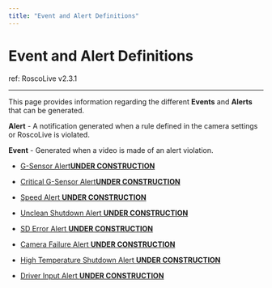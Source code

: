 ```yaml
---
title: "Event and Alert Definitions"
---
```

# Event and Alert Definitions

ref: RoscoLive v2.3.1

------------------------------------------------------------------------

This page provides information regarding the different **Events** and **Alerts** that can be generated.  
  
**Alert** - A notification generated when a rule defined in the camera settings or RoscoLive is violated.  
**Event** - Generated when a video is made of an alert violation.

-   [G-Sensor Alert**UNDER CONSTRUCTION**](/rosco/product/roscolive2.0/event_and_alert_definitions/g_sensor)  
      
-   [Critical G-Sensor Alert**UNDER CONSTRUCTION**](/rosco/product/roscolive2.0/event_and_alert_definitions/g_sensor_critical)  
      
-   [Speed Alert **UNDER CONSTRUCTION**](/rosco/product/roscolive2.0/event_and_alert_definitions/speed_alert)  
      
-   [Unclean Shutdown Alert **UNDER CONSTRUCTION**](/rosco/product/roscolive2.0/event_and_alert_definitions/unclean_shutdown_alert)  
      
-   [SD Error Alert **UNDER CONSTRUCTION**](/rosco/product/roscolive2.0/event_and_alert_definitions/sd_error_alert)  
      
-   [Camera Failure Alert **UNDER CONSTRUCTION**](/rosco/product/roscolive2.0/event_and_alert_definitions/camera_failure_alert)  
      
-   [High Temperature Shutdown Alert **UNDER CONSTRUCTION**](/rosco/product/roscolive2.0/event_and_alert_definitions/high_temp_shutdown_alert)  
      
-   [Driver Input Alert **UNDER CONSTRUCTION**](/rosco/product/roscolive2.0/event_and_alert_definitions/driver_input_alert)  
      
